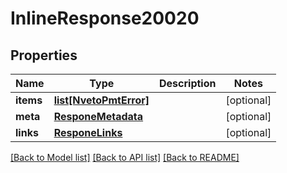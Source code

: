 # InlineResponse20020

## Properties
Name | Type | Description | Notes
------------ | ------------- | ------------- | -------------
**items** | [**list[NvetoPmtError]**](NvetoPmtError.md) |  | [optional] 
**meta** | [**ResponeMetadata**](ResponeMetadata.md) |  | [optional] 
**links** | [**ResponeLinks**](ResponeLinks.md) |  | [optional] 

[[Back to Model list]](../README.md#documentation-for-models) [[Back to API list]](../README.md#documentation-for-api-endpoints) [[Back to README]](../README.md)


